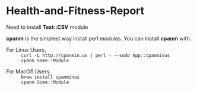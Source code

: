 # Health-and-Fitness-Report
<html>
<body>

<p>Need to install <b>Text::CSV</b> module</p>

<p><b>cpanm</b> is the simplest way install perl modules. You can install <b>cpanm</b> with.</p>

<dl>
  <dt>For Linux Users,</dt>
    <dd>
      <code>curl -L http://cpanmin.us | perl - --sudo App::cpanminus</code><br>
      <code>cpanm Some::Module</code>
    </dd>
</dl>

<dl>
  <dt>For MacOS Users,</dt>
    <dd>
      <code>brew install cpanminus</code><br>
      <code>cpanm Some::Module</code>
    </dd>
</dl>

</body>
</html>
